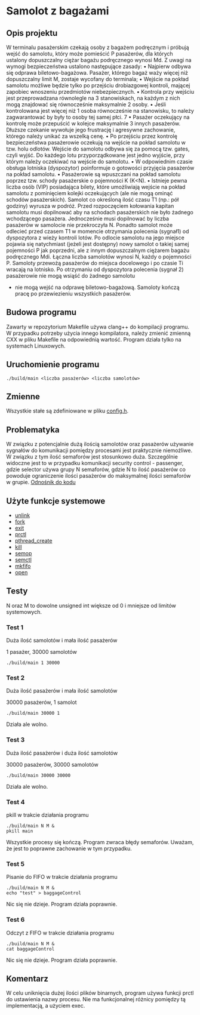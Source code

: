 # Samolot z bagażami

## Opis projektu

W terminalu pasażerskim czekają osoby z bagażem podręcznym i próbują wejść do samolotu, który
może pomieścić P pasażerów, dla których ustalony dopuszczalny ciężar bagażu podręcznego wynosi
Md.
Z uwagi na wymogi bezpieczeństwa ustalono następujące zasady:
• Najpierw odbywa się odprawa biletowo-bagażowa. Pasażer, którego bagaż waży więcej niż
dopuszczalny limit M, zostaje wycofany do terminala;
• Wejście na pokład samolotu możliwe będzie tylko po przejściu drobiazgowej kontroli, mającej
zapobiec wnoszeniu przedmiotów niebezpiecznych.
• Kontrola przy wejściu jest przeprowadzana równolegle na 3 stanowiskach, na każdym z nich
mogą znajdować się równocześnie maksymalnie 2 osoby.
• Jeśli kontrolowana jest więcej niż 1 osoba równocześnie na stanowisku, to należy
zagwarantować by były to osoby tej samej płci.
7
• Pasażer oczekujący na kontrolę może przepuścić w kolejce maksymalnie 3 innych
pasażerów. Dłuższe czekanie wywołuje jego frustrację i agresywne zachowanie, którego
należy unikać za wszelką cenę.
• Po przejściu przez kontrolę bezpieczeństwa pasażerowie oczekują na wejście na pokład
samolotu w tzw. holu odlotów. Wejście do samolotu odbywa się za pomocą tzw. gates, czyli
wyjść. Do każdego lotu przyporządkowane jest jedno wyjście, przy którym należy oczekiwać
na wejście do samolotu.
• W odpowiednim czasie obsługa lotniska (dyspozytor) poinformuje o gotowości przyjęcia
pasażerów na pokład samolotu.
• Pasażerowie są wpuszczani na pokład samolotu poprzez tzw. schody pasażerskie o
pojemności K (K<N).
• Istnieje pewna liczba osób (VIP) posiadająca bilety, które umożliwiają wejście na pokład
samolotu z pominięciem kolejki oczekujących (ale nie mogą ominąć schodów pasażerskich).
Samolot co określoną ilość czasu T1 (np.: pół godziny) wyrusza w podróż. Przed rozpoczęciem
kołowania kapitan samolotu musi dopilnować aby na schodach pasażerskich nie było żadnego
wchodzącego pasażera. Jednocześnie musi dopilnować by liczba pasażerów w samolocie nie
przekroczyła N. Ponadto samolot może odlecieć przed czasem T1 w momencie otrzymania polecenia
(sygnał1) od dyspozytora z wieży kontroli lotów.
Po odlocie samolotu na jego miejsce pojawia się natychmiast (jeżeli jest dostępny) nowy samolot o
takiej samej pojemności P jak poprzedni, ale z innym dopuszczalnym ciężarem bagażu podręcznego
Mdi. Łączna liczba samolotów wynosi N, każdy o pojemności P.
Samoloty przewożą pasażerów do miejsca docelowego i po czasie Ti wracają na lotnisko. Po
otrzymaniu od dyspozytora polecenia (sygnał 2) pasażerowie nie mogą wsiąść do żadnego samolotu
- nie mogą wejść na odprawę biletowo-bagażową. Samoloty kończą pracę po przewiezieniu
wszystkich pasażerów.

## Budowa programu

Zawarty w repozytorium Makefile używa clang++ do kompilacji programu. W przypadku potrzeby użycia innego kompilatora, należy zmienić zmienną CXX w pliku Makefile na odpowiednią wartość. Program działa tylko na systemach Linuxowych.

## Uruchomienie programu

```plaintext
./build/main <liczba pasażerów> <liczba samolotów>
```

## Zmienne

Wszystkie stałe są zdefiniowane w pliku [config.h](src/config.h).

## Problematyka

W związku z potencjalnie dużą ilością samolotów oraz pasażerów używanie sygnałów do komunikacji pomiędzy procesami jest praktycznie niemożliwe. W związku z tym ilość semaforów jest stosunkowo duża. Szczególnie widoczne jest to w przypadku komunikacji security control -
passenger, gdzie selector używa grupy N semaforów, gdzie N to ilość pasażerów co powoduje ograniczenie ilości pasażerów do maksymalnej ilości semaforów w grupie. [Odnośnik do kodu](src/secControl.cpp#L187)

## Użyte funkcje systemowe

- [unlink](src/main.cpp#L218)
- [fork](src/utils.cpp#L142)
- [exit](src/passenger.cpp#L75)
- [prctl](src/utils.cpp#L155)
- [pthread_create](src/secControl.cpp#L338)
- [kill](src/dispatcher.cpp#L60)
- [semop](src/utils.cpp#L254)
- [semctl](src/utils.cpp#L271)
- [mkfifo](src/secControl.cpp#L290)
- [open](src/utils.cpp#L189)

## Testy

N oraz M to dowolne unsigned int większe od 0 i mniejsze od limitów systemowych.

### Test 1

Duża ilość samolotów i mała ilość pasażerów

1 pasażer, 30000 samolotów

```plaintext
./build/main 1 30000
```

### Test 2

Duża ilość pasażerów i mała ilość samolotów

30000 pasażerów, 1 samolot

```plaintext
./build/main 30000 1
```

Działa ale wolno.

### Test 3

Duża ilość pasażerów i duża ilość samolotów

30000 pasażerów, 30000 samolotów

```plaintext
./build/main 30000 30000
```

Działa ale wolno.

### Test 4

pkill w trakcie działania programu

```plaintext
./build/main N M &
pkill main
```

Wszystkie procesy się kończą. Program zwraca błędy semaforów. Uważam, że jest to poprawne zachowanie w tym przypadku.

### Test 5

Pisanie do FIFO w trakcie działania programu

```plaintext
./build/main N M &
echo "test" > baggageControl
```

Nic się nie dzieje. Program działa poprawnie.

### Test 6

Odczyt z FIFO w trakcie działania programu

```plaintext
./build/main N M &
cat baggageControl
```

Nic się nie dzieje. Program działa poprawnie.

## Komentarz

W celu uniknięcia dużej ilości plików binarnych, program używa funkcji prctl do ustawienia nazwy procesu. Nie ma funkcjonalnej różnicy pomiędzy tą implementacją, a użyciem exec.
